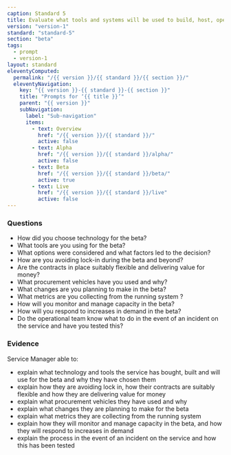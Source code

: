 ```yaml
---
caption: Standard 5
title: Evaluate what tools and systems will be used to build, host, operate and measure a service, and how to procure them.
version: "version-1"
standard: "standard-5"
section: "beta"
tags:
  - prompt
  - version-1
layout: standard
eleventyComputed:
  permalink: "/{{ version }}/{{ standard }}/{{ section }}/"
  eleventyNavigation:
    key: "{{ version }}-{{ standard }}-{{ section }}"
    title: "Prompts for ‘{{ title }}’"
    parent: "{{ version }}"
    subNavigation:
      label: "Sub-navigation"
      items:
        - text: Overview
          href: "/{{ version }}/{{ standard }}/"
          active: false
        - text: Alpha
          href: "/{{ version }}/{{ standard }}/alpha/"
          active: false
        - text: Beta
          href: "/{{ version }}/{{ standard }}/beta/"
          active: true
        - text: Live
          href: "/{{ version }}/{{ standard }}/live"
          active: false
---
```


### Questions

- How did you choose technology for the beta?
- What tools are you using for the beta?
- What options were considered and what factors led to the decision?
- How are you avoiding lock-in during the beta and beyond?
- Are the contracts in place suitably flexible and delivering value for money?
- What procurement vehicles have you used and why?
- What changes are you planning to make in the beta?
- What metrics are you collecting from the running system ?
- How will you monitor and manage capacity in the beta?
- How will you respond to increases in demand in the beta?
- Do the operational team know what to do in the event of an incident on the service and have you tested this?

### Evidence

Service Manager able to:

- explain what technology and tools the service has bought, built and will use for the beta and why they have chosen them
- explain how they are avoiding lock in, how their contracts are suitably flexible and how they are delivering value for money
- explain what procurement vehicles they have used and why
- explain what changes they are planning to make for the beta
- explain what metrics they are collecting from the running system
- explain how they will monitor and manage capacity in the beta, and how they will respond to increases in demand
- explain the process in the event of an incident on the service and how this has been tested
